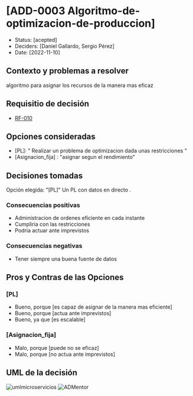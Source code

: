 # [ADD-0003 Algoritmo-de-optimizacion-de-produccion]

* Status: [acepted]
* Deciders: [Daniel Gallardo, Sergio Pérez]
* Date: [2022-11-10]

## Contexto y problemas a resolver

algoritmo para asignar los recursos de la manera mas eficaz 

## Requisitio de decisión

* [RF-010](../requisitos/RF-010.md)

## Opciones consideradas

* [PL]: " Realizar un problema de optimizacion dada unas restricciones "
* [Asignacion_fija] : "asignar segun el rendimiento"

## Decisiones tomadas

Opción elegida: "[PL]" Un PL con datos en directo .

### Consecuencias positivas <!-- optional -->

* Administracion de ordenes eficiente en cada instante
* Cumpliria con las restricciones
* Podria actuar ante imprevistos

### Consecuencias negativas <!-- optional -->

* Tener siempre una buena fuente de datos

## Pros y Contras de las Opciones

### [PL]

* Bueno, porque [es capaz de asignar de la manera mas eficiente]
* Bueno, porque [actua ante imprevistos]
* Bueno, ya que [es escalable]

### [Asignacion_fija]

* Malo, porque [puede no se eficaz]
* Malo, porque [no actua ante imprevistos]

## UML de la decisión

![umlmicroservicios](../uml/umlMicroservicios.jpeg)
![ADMentor](../uml/ADMentor.PNG)
